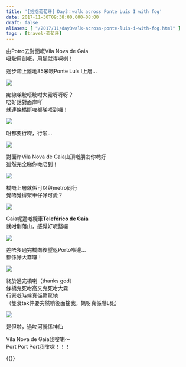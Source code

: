 ```yaml
---
title: '[抱抱葡萄牙] Day3：walk across Ponte Luís I with fog'
date: 2017-11-30T09:38:00.000+08:00
draft: false
aliases: [ "/2017/11/day3walk-across-ponte-luis-i-with-fog.html" ]
tags : [travel-葡萄牙]
---
```


由Potro去對面嘅Vila Nova de Gaia  
唔駛用劍嘅，用腳就得㗎喇！  
  
途步踏上離地85米嘅Ponte Luís I上層...  

![](/images/portugal3b1.jpg)

痴線㗎駛唔駛咁大霧呀呀呀？  
唔好話對面岸吖  
就連條橋斷咗都睇唔到囉！  

![](/images/portugal3b2.jpg)

咁都要行㗎，行啦...  

![](/images/portugal3b3.jpg)

對面岸Vila Nova de Gaia山頂嘅朋友你哋好  
雖然完全睇你哋唔到！  

![](/images/portugal3b.jpg)

橋嘅上層就係可以與metro同行  
覺唔覺得架車仔好可愛？  

![](/images/portugal3b4.jpg)

Gaia呢邊嘅纜車**Teleférico de Gaia**  
就咁剷落山，感覺好呃錢囉  

![](/images/portugal3b5.jpg)

差唔多過完橋向後望返Porto嗰邊...  
都係好大霧囉！  

![](/images/portugal3b6.jpg)

終於過完橋喇（thanks god）  
條橋鬼死咁高又鬼死咁大霧  
行緊嘅時候真係驚驚地  
（隻衰tak仲要突然响後面搖我，媽呀真係嚇L死）  

![](/images/portugal3b7.jpg)

是但啦，過咗河就係神仙  
  
Vila Nova de Gaia我嚟喇～  
Port Port Port我嚟㗎！！！  
  
  

{{<portugal>}}  
